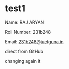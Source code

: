 # test1

Name: RAJ ARYAN

Roll Number: 231b248

Email: 231b248@juetguna.in

direct from GitHub

changing again it 

